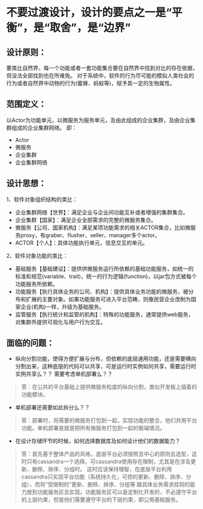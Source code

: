 # 不要过渡设计，设计的要点之一是“平衡”，是“取舍”，是“边界”

## 设计原则：
要类比自然界，每一个功能或者一套功能集合要在自然界中找到对比的存在依据，但没法全部找到也在所难免。
对于系统中，软件的行为尽可能的模拟人类社会的行为或者自然界中动物的行为(蜜蜂、蚂蚁等)，赋予其一定的生物属性。

## 范围定义：
以Actor为功能单元，以微服务为服务单元，及由此组成的企业集群，及由企业集群组成的企业集群网络。
即：
- Actor
- 微服务
- 企业集群
- 企业集群网络
## 设计思想：

1、软件对象组织结构的类比：
* 企业集群网络【世界】：满足企业与企业间功能互补或者增强的集群集合。
* 企业集群【国家】：满足企业全部需求的完整的微服务集合。
* 微服务【公司、国家机构】：满足某项功能需求的相关ACTOR集合，比如微服务proxy，有graber、flusher、seller、manager多个actor。
* ACTOR【个人】：具体功能执行单元，信息交互的单元。

2、软件对象功能的类比：
* 基础服务【基础建设】：提供供微服务运行所依赖的基础功能服务，如统一的标准和规范(variable、trait)，统一的行为逻辑(function)，以jar包方式被每个功能服务所依赖。
* 功能服务【执行具体业务的公司、机构】：提供具体业务功能的微服务，被分布和扩展的主要对象。如果功能服务可进入平台范畴，则像民营企业改制为国家企业(机构)一样，升级为基础服务。
* 监管服务【执行统计和监管的机构】：特殊的功能服务，通常提供web服务，对集群外提供可视化与用户行为交互。


## 面临的问题：
* 纵向分割功能，使得方便扩展与分布，但依赖的底层通用功能，还是需要横向分割出来，这种底层的代码可以共享，可是运行时实例如何共享，需要运行时实例共享么？？
需要考虑单机部署么？？  
> 答：在公共的平台基础上提供微服务粒度的纵向分割，类似开发板上插着的功能模块。
* 单机部署还需要如此拆分么？？
> 答：部署时，将需要的微服务打包到一起，实现功能的整合，他们共用平台功能。单机部署是就是把所有微服务打包到一起的极端情况。
* 在设计存储环节的时候，如何选择数据库及如何设计他们的数据能力？
> 答：首先基于整体产品的风格，底层平台必须按照去中心的原则去选型，这时只有cassandra一个选择。可cassandra使用存在限制，尤其是在涉及更新、删除、排序、分组时。
这时应该保持理智，在底层平台利用cassandra只实现平台功能（系统持久化，可控的更新、删除、排序、分组），而将“受限制的”更新、删除、排序、分组等
跟具体业务需求挂钩的能力放到功能服务区去实现。功能服务区可以是定制化开发的，不必遵守平台的上层约束，但是他们需要遵守平台的下层约束，即公用基础服务。


      
